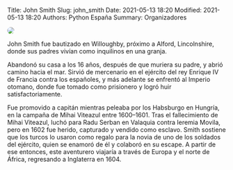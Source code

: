 Title: John Smith
Slug: john_smith
Date: 2021-05-13 18:20
Modified: 2021-05-13 18:20
Authors: Python España
Summary: Organizadores


<img style="border-radius: 50%" src="https://bulma.io/images/placeholders/128x128.png">

John Smith fue bautizado en Willoughby, próximo a Alford, Lincolnshire, donde sus padres vivían como inquilinos en una granja.

Abandonó su casa a los 16 años, después de que muriera su padre, y abrió camino hacia el mar. Sirvió de mercenario en el ejército del rey Enrique IV de Francia contra los españoles, y más adelante se enfrentó al Imperio otomano, donde fue tomado como prisionero y logró huir satisfactoriamente.

Fue promovido a capitán mientras peleaba por los Habsburgo en Hungría, en la campaña de Mihai Viteazul entre 1600–1601. Tras el fallecimiento de Mihai Viteazul, luchó para Radu Serban en Valaquia contra Ieremia Movila, pero en 1602 fue herido, capturado y vendido como esclavo. Smith sostiene que los turcos lo usaron como regalo para la novia de uno de los soldados del ejército, quien se enamoró de él y colaboró en su escape. A partir de ese entonces, este aventurero viajaría a través de Europa y el norte de África, regresando a Inglaterra en 1604.
